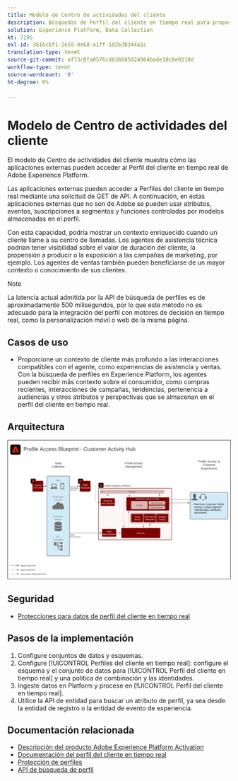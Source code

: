 ```yaml
---
title: Modelo de Centro de actividades del cliente
description: Búsquedas de Perfil del cliente en tiempo real para proporcionar contexto para la asistencia y las ventas asistidas por el agente.
solution: Experience Platform, Data Collection
kt: 7195
exl-id: 3616cbf1-2e59-4e68-a1ff-1d2e3b344a1c
translation-type: tm+mt
source-git-commit: af73c0fa0576cd836685824964bade10c0e0110d
workflow-type: tm+mt
source-wordcount: '0'
ht-degree: 0%

---
```


# Modelo de Centro de actividades del cliente

El modelo de Centro de actividades del cliente muestra cómo las aplicaciones externas pueden acceder al Perfil del cliente en tiempo real de Adobe Experience Platform.

Las aplicaciones externas pueden acceder a Perfiles del cliente en tiempo real mediante una solicitud de GET de API. A continuación, en estas aplicaciones externas que no son de Adobe se pueden usar atributos, eventos, suscripciones a segmentos y funciones controladas por modelos almacenadas en el perfil.

Con esta capacidad, podría mostrar un contexto enriquecido cuando un cliente llame a su centro de llamadas. Los agentes de asistencia técnica podrían tener visibilidad sobre el valor de duración del cliente, la propensión a producir o la exposición a las campañas de marketing, por ejemplo. Los agentes de ventas también pueden beneficiarse de un mayor contexto o conocimiento de sus clientes.

>[!NOTE]
>
>La latencia actual admitida por la API de búsqueda de perfiles es de aproximadamente 500 milisegundos, por lo que este método no es adecuado para la integración del perfil con motores de decisión en tiempo real, como la personalización móvil o web de la misma página.

## Casos de uso

* Proporcione un contexto de cliente más profundo a las interacciones compatibles con el agente, como experiencias de asistencia y ventas. Con la búsqueda de perfiles en Experience Platform, los agentes pueden recibir más contexto sobre el consumidor, como compras recientes, interacciones de campañas, tendencias, pertenencia a audiencias y otros atributos y perspectivas que se almacenan en el perfil del cliente en tiempo real.

## Arquitectura

<img src="assets/cah.svg" alt="Arquitectura de referencia para el modelo de Centro de actividades del cliente" style="border:1px solid #4a4a4a" />

## Seguridad

* [Protecciones para datos de perfil del cliente en tiempo real](https://experienceleague.adobe.com/docs/experience-platform/profile/guardrails.html)

## Pasos de la implementación

1. Configure conjuntos de datos y esquemas.
1. Configure [!UICONTROL Perfiles del cliente en tiempo real]: configure el esquema y el conjunto de datos para [!UICONTROL Perfil del cliente en tiempo real] y una política de combinación y las identidades.
1. Ingeste datos en Platform y procese en [!UICONTROL Perfil del cliente en tiempo real].
1. Utilice la API de entidad para buscar un atributo de perfil, ya sea desde la entidad de registro o la entidad de evento de experiencia.

## Documentación relacionada

* [Descripción del producto Adobe Experience Platform Activation](https://helpx.adobe.com/legal/product-descriptions/adobe-experience-platform0.html)
* [Documentación del perfil del cliente en tiempo real](https://experienceleague.adobe.com/docs/experience-platform/profile/home.html?lang=en)
* [Protección de perfiles](https://experienceleague.adobe.com/docs/experience-platform/profile/guardrails.html)
* [API de búsqueda de perfil](https://www.adobe.io/apis/experienceplatform/home/api-reference.html)
